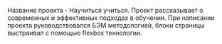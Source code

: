 Название проекта - Научиться учиться.
Проект рассказывает о современных и эффективных подходах в обучении.
При написании проекта руководствовался БЭМ методологией, блоки страницы выстраивал с помощью flexbox технологии.